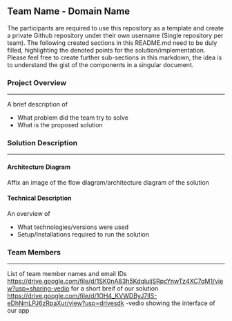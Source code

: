 ## Team Name - Domain Name

The participants are required to use this repository as a template and create a private Github repository under their own username (Single repository per team). The following created sections in this README.md need to be duly filled, highlighting the denoted points for the solution/implementation. Please feel free to create further sub-sections in this markdown, the idea is to understand the gist of the components in a singular document.

### Project Overview
----------------------------------

A brief description of 
* What problem did the team try to solve
* What is the proposed solution

### Solution Description
----------------------------------

#### Architecture Diagram

Affix an image of the flow diagram/architecture diagram of the solution

#### Technical Description

An overview of 
* What technologies/versions were used
* Setup/Installations required to run the solution


### Team Members
----------------------------------

List of team member names and email IDs
https://drive.google.com/file/d/1SK0nA83h5KdqluijSRpcYnwTz4XC7qM1/view?usp=sharing-vedio for a short breif of our solution
https://drive.google.com/file/d/1OH4_KVWDByJ7llS-eDhNmLPJ6zRpaXur/view?usp=drivesdk
-vedio showing the interface of our app
